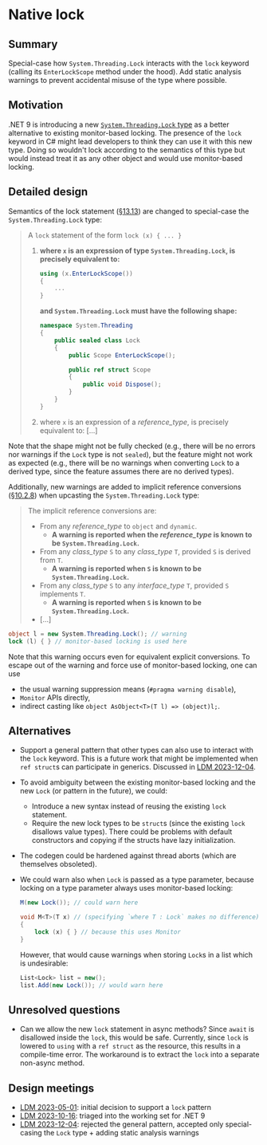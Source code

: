 # Native lock

## Summary
[summary]: #summary

Special-case how `System.Threading.Lock` interacts with the `lock` keyword (calling its `EnterLockScope` method under the hood).
Add static analysis warnings to prevent accidental misuse of the type where possible.

## Motivation
[motivation]: #motivation

.NET 9 is introducing a new [`System.Threading.Lock` type](https://github.com/dotnet/runtime/issues/34812)
as a better alternative to existing monitor-based locking.
The presence of the `lock` keyword in C# might lead developers to think they can use it with this new type.
Doing so wouldn't lock according to the semantics of this type but would instead treat it as any other object and would use monitor-based locking.

## Detailed design
[design]: #detailed-design

Semantics of the lock statement ([§13.13](https://github.com/dotnet/csharpstandard/blob/9af5bdaa7af535f34fbb7923e5406e01db8489f7/standard/statements.md#1313-the-lock-statement))
are changed to special-case the `System.Threading.Lock` type:

> A `lock` statement of the form `lock (x) { ... }`
>
> 1. **where `x` is an expression of type `System.Threading.Lock`, is precisely equivalent to:**
>    ```cs
>    using (x.EnterLockScope())
>    {
>        ...
>    }
>    ```
>    **and `System.Threading.Lock` must have the following shape:**
>    ```cs
>    namespace System.Threading
>    {
>        public sealed class Lock
>        {
>            public Scope EnterLockScope();
>    
>            public ref struct Scope
>            {
>                public void Dispose();
>            }
>        }
>    }
>    ```
> 2. where `x` is an expression of a *reference_type*, is precisely equivalent to: [...]

Note that the shape might not be fully checked (e.g., there will be no errors nor warnings if the `Lock` type is not `sealed`),
but the feature might not work as expected (e.g., there will be no warnings when converting `Lock` to a derived type,
since the feature assumes there are no derived types).

Additionally, new warnings are added to implicit reference conversions ([§10.2.8](https://github.com/dotnet/csharpstandard/blob/9af5bdaa7af535f34fbb7923e5406e01db8489f7/standard/conversions.md#1028-implicit-reference-conversions))
when upcasting the `System.Threading.Lock` type:

> The implicit reference conversions are:
>
> - From any *reference_type* to `object` and `dynamic`.
>   - **A warning is reported when the *reference_type* is known to be `System.Threading.Lock`.**
> - From any *class_type* `S` to any *class_type* `T`, provided `S` is derived from `T`.
>   - **A warning is reported when `S` is known to be `System.Threading.Lock`.**
> - From any *class_type* `S` to any *interface_type* `T`, provided `S` implements `T`.
>   - **A warning is reported when `S` is known to be `System.Threading.Lock`.**
> - [...]

```cs
object l = new System.Threading.Lock(); // warning
lock (l) { } // monitor-based locking is used here
```

Note that this warning occurs even for equivalent explicit conversions.
To escape out of the warning and force use of monitor-based locking, one can use
- the usual warning suppression means (`#pragma warning disable`),
- `Monitor` APIs directly,
- indirect casting like `object AsObject<T>(T l) => (object)l;`.

## Alternatives
[alternatives]: #alternatives

- Support a general pattern that other types can also use to interact with the `lock` keyword.
  This is a future work that might be implemented when `ref struct`s can participate in generics.
  Discussed in [LDM 2023-12-04](https://github.com/dotnet/csharplang/blob/main/meetings/2023/LDM-2023-12-04.md#lock-statement-pattern).

- To avoid ambiguity between the existing monitor-based locking and the new `Lock` (or pattern in the future), we could:
  - Introduce a new syntax instead of reusing the existing `lock` statement.
  - Require the new lock types to be `struct`s (since the existing `lock` disallows value types).
    There could be problems with default constructors and copying if the structs have lazy initialization.

- The codegen could be hardened against thread aborts (which are themselves obsoleted).

- We could warn also when `Lock` is passed as a type parameter, because locking on a type parameter always uses monitor-based locking:

  ```cs
  M(new Lock()); // could warn here

  void M<T>(T x) // (specifying `where T : Lock` makes no difference)
  {
      lock (x) { } // because this uses Monitor
  }
  ```

  However, that would cause warnings when storing `Lock`s in a list which is undesirable:

  ```cs
  List<Lock> list = new();
  list.Add(new Lock()); // would warn here
  ```

## Unresolved questions
[unresolved]: #unresolved-questions

- Can we allow the new `lock` statement in async methods?
  Since `await` is disallowed inside the `lock`, this would be safe.
  Currently, since `lock` is lowered to `using` with a `ref struct` as the resource, this results in a compile-time error.
  The workaround is to extract the `lock` into a separate non-async method.

## Design meetings

- [LDM 2023-05-01](https://github.com/dotnet/csharplang/blob/main/meetings/2023/LDM-2023-05-01.md#lock-statement-improvements): initial decision to support a `lock` pattern
- [LDM 2023-10-16](https://github.com/dotnet/csharplang/blob/main/meetings/2023/LDM-2023-10-16.md#lock-statement-pattern): triaged into the working set for .NET 9
- [LDM 2023-12-04](https://github.com/dotnet/csharplang/blob/main/meetings/2023/LDM-2023-12-04.md#lock-statement-pattern): rejected the general pattern, accepted only special-casing the `Lock` type + adding static analysis warnings
